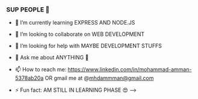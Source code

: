 ### SUP PEOPLE 👋




- 🌱 I’m currently learning EXPRESS AND NODE.JS
- 👯 I’m looking to collaborate on WEB DEVELOPMENT
- 🤔 I’m looking for help with MAYBE DEVELOPMENT STUFFS
- 💬 Ask me about ANYTHING 🤣
- 📫 How to reach me: https://www.linkedin.com/in/mohammad-amman-5378ab20a OR gmail me at @mhdammman@gmail.com

- ⚡ Fun fact:  AM STILL IN LEARNING PHASE   😍
-->
